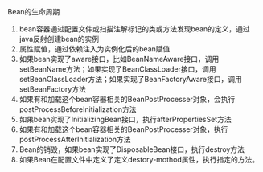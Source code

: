 Bean的生命周期

1. bean容器通过配置文件或扫描注解标记的类或方法发现bean的定义，通过java反射创建bean的实例
2. 属性赋值，通过依赖注入为实例化后的bean赋值
3. 如果bean实现了aware接口，比如BeanNameAware接口，调用setBeanName方法；如果实现了BeanClassLoader接口，调用setBeanClassLoader方法；如果实现了BeanFactoryAware接口，调用setBeanFactory方法
4. 如果有和加载这个bean容器相关的BeanPostProcesser对象，会执行postProcessBeforeInitialization方法
5. 如果bean实现了InitializingBean接口，执行afterPropertiesSet方法
6. 如果有和加载这个bean容器相关的BeanPostProcesser对象，执行postProcessAfterInitialization方法
7. Bean的销毁，如果bean实现了DisposableBean接口，执行destroy方法
8. 如果Bean在配置文件中定义了定义destory-mothod属性，执行指定的方法。